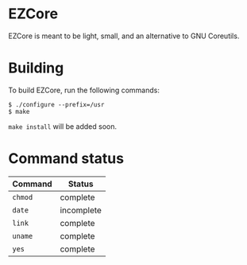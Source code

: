 # EZCore
EZCore is meant to be light, small, and an alternative to GNU Coreutils.


# Building
To build EZCore, run the following commands:

```
$ ./configure --prefix=/usr
$ make
```

`make install` will be added soon.

# Command status
| Command | Status |
| ------- | ------ |
| `chmod` | complete |
| `date`  | incomplete |
| `link`  | complete |
| `uname` | complete |
| `yes`   | complete |

